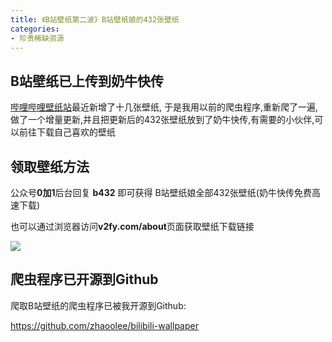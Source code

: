 ```yaml
---
title: 《B站壁纸第二波》B站壁纸娘的432张壁纸
categories:
- 珍贵稀缺资源
---
```



## B站壁纸已上传到奶牛快传

[哔哩哔哩壁纸站](https://space.bilibili.com/6823116#/album)最近新增了十几张壁纸, 于是我用以前的爬虫程序,重新爬了一遍,做了一个增量更新,并且把更新后的432张壁纸放到了奶牛快传,有需要的小伙伴,可以前往下载自己喜欢的壁纸

## 领取壁纸方法

公众号**0加1**后台回复 **b432**  即可获得 B站壁纸娘全部432张壁纸(奶牛快传免费高速下载)

也可以通过浏览器访问**v2fy.com/about**页面获取壁纸下载链接

![](https://v2fy.com/asset/bilibili-wallpaper-s/kr-000010-bilibili-wall-paper-s432.png)


## 爬虫程序已开源到Github

爬取B站壁纸的爬虫程序已被我开源到Github: 

https://github.com/zhaoolee/bilibili-wallpaper






